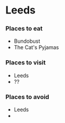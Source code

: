 # Leeds

### Places to eat
- Bundobust
- The Cat's Pyjamas
### Places to visit
- Leeds
- ??
### Places to avoid
- Leeds
-

